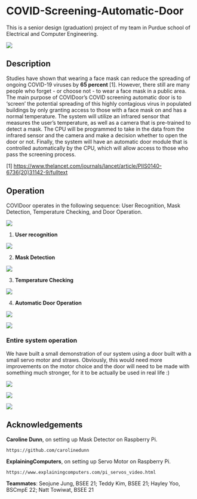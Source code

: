 # COVID-Screening-Automatic-Door

This is a senior design (graduation) project of my team in Purdue school of Electrical and Computer Engineering. 

![](https://github.com/seanhwang10/COVID-Screening-Automatic-Door/blob/main/images/overall_diagram.jpg)



## Description 

Studies have shown that wearing a face mask can reduce the spreading of ongoing COVID-19 viruses by **65 percent** [1]. However, there still are many people who forget - or choose not - to wear a face mask in a public area. The main purpose of COVIDoor’s COVID screening automatic door is to ‘screen’ the potential spreading of this highly contagious virus in populated buildings by only granting access to those with a face mask on and has a normal temperature. The system will utilize an infrared sensor that measures the user’s temperature, as well as a camera that is pre-trained to detect a mask. The CPU will be programmed to take in the data from the infrared sensor and the camera and make a decision whether to open the door or not. Finally, the system will have an automatic door module that is controlled automatically by the CPU, which will allow access to those who pass the screening process.  

[1] https://www.thelancet.com/journals/lancet/article/PIIS0140-6736(20)31142-9/fulltext



## Operation 

COVIDoor operates in the following sequence: User Recognition, Mask Detection, Temperature Checking, and Door Operation. 

![](https://github.com/seanhwang10/COVID-Screening-Automatic-Door/blob/main/images/operation_sequence.JPG)

1. **User recognition** 

![](https://github.com/seanhwang10/COVID-Screening-Automatic-Door/blob/main/images/initial_face_recognition.gif)

2. **Mask Detection** 

![](https://github.com/seanhwang10/COVID-Screening-Automatic-Door/blob/main/images/mask_detect.gif)

3. **Temperature Checking** 

![](https://github.com/seanhwang10/COVID-Screening-Automatic-Door/blob/main/images/temperature.gif)

4. **Automatic Door Operation** 

![](https://github.com/seanhwang10/COVID-Screening-Automatic-Door/blob/main/images/dooropen.gif)

![](https://github.com/seanhwang10/COVID-Screening-Automatic-Door/blob/main/images/dooropen2.gif)

### Entire system operation 

We have built a small demonstration of our system using a door built with a small servo motor and straws. Obviously, this would need more improvements on the motor choice and the door will need to be made with something much stronger, for it to be actually be used in real life :) 

![](https://github.com/seanhwang10/COVID-Screening-Automatic-Door/blob/main/images/demo_setup.JPG)

![](https://github.com/seanhwang10/COVID-Screening-Automatic-Door/blob/main/images/full2.gif)

![](https://github.com/seanhwang10/COVID-Screening-Automatic-Door/blob/main/images/full1.gif)



## Acknowledgements 

**Caroline Dunn**, on setting up Mask Detector on Raspberry Pi. 

```
https://github.com/carolinedunn 
```

**ExplainingComputers**, on setting up Servo Motor on Raspberry Pi. 

```
https://www.explainingcomputers.com/pi_servos_video.html
```

**Teammates**: Seojune Jung, BSEE 21; Teddy Kim, BSEE 21; Hayley Yoo, BSCmpE 22; Natt Towiwat, BSEE 21
